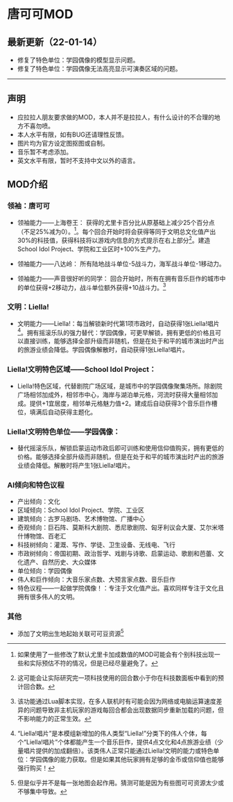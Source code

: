 # 唐可可MOD

## 最新更新（22-01-14）

- 修复了特色单位：学园偶像的模型显示问题。
- 修复了特色单位：学园偶像无法高亮显示可演奏区域的问题。

---

## 声明

- 应拉拉人朋友要求做的MOD，本人并不是拉拉人，有什么设计的不合理的地方不喜勿喷。
- 本人水平有限，如有BUG还请理性反馈。
- 图片均为官方设定图抠图或自制。
- 音乐暂不考虑添加。
- 英文水平有限，暂时不支持中文以外的语言。

## MOD介绍

### 领袖：唐可可

- 领袖能力——上海卷王：
    获得的尤里卡百分比从原基础上减少25个百分点（不足25%减为0）。[^1]。每个回合开始时将会获得等同于文明总文化值产出30%的科技值，获得科技将以游戏内信息的方式提示在右上部分[^2]。建造School Idol Project、学院和工业区时+100%生产力。

[^1]:如果使用了一些修改了默认尤里卡加成数值的MOD可能会有个别科技出现一些和实际预估不符的情况，但是已经尽量避免了。
[^2]:这可能会让实际研究完一项科技使用的回合数小于你在科技数面板中看到的预计回合数。

- 领袖能力——八达岭：
    所有陆地战斗单位-5战斗力，海军战斗单位-1移动力。

- 领袖能力——声音很好听的同学：
    回合开始时，所有在拥有音乐巨作的城市中的单位获得+2移动力，战斗单位额外获得+10战斗力。[^3]

[^3]:该功能通过Lua脚本实现，在多人联机时有可能会因为网络或电脑运算速度差异的问题导致非主机玩家的游戏每回合都会出现数据同步重新加载的问题，但不影响能力的正常生效。

### 文明：Liella!

- 文明能力——Liella!：每当解锁新时代第1项市政时，自动获得1张Liella!唱片[^4]。拥有摇滚乐队的强力替代：学园偶像，可更早解锁，拥有更低的价格且可以直接训练，能够选择全部升级而非随机，但是在处于和平的城市演出时产出的旅游业绩会降低。学园偶像解散时，自动获得1张Liella!唱片。

[^4]:“Liella!唱片”是本模组新增加的伟人类型“Liella!”分类下的伟人个体，每个“Liella!唱片”个体都能产生一个音乐巨作，提供4点文化和4点旅游业绩（少量唱片提供的加成翻倍）。该类伟人正常只能通过Liella!文明的能力或特色单位：学园偶像的能力获取。但是如果其他玩家拥有足够的金币或信仰值也能够强行购买！

### Liella!文明特色区域——School Idol Project：

- Liella!特色区域，代替剧院广场区域，是城市中的学园偶像聚集场所。除剧院广场相邻加成外，相邻市中心，海岸与湖泊单元格，河流时获得大量相邻加成。提供+1宜居度，相邻单元格魅力值+2。建成后自动获得3个音乐巨作槽位，填满后自动获得主题化。

### Liella!文明特色单位——学园偶像：

- 替代摇滚乐队，解锁启蒙运动市政后即可训练和使用信仰值购买，拥有更低的价格。能够选择全部升级而非随机，但是在处于和平的城市演出时产出的旅游业绩会降低。解散时将产生1张Liella!唱片。

### AI倾向和特色议程

- 产出倾向：文化
- 区域倾向：School Idol Project、学院、工业区
- 建筑倾向：古罗马剧场、艺术博物馆、广播中心
- 奇观倾向：巨石阵、莫斯科大剧院、悉尼歌剧院、匈牙利议会大厦、艾尔米塔什博物馆、百老汇
- 科技树倾向：灌溉、写作、学徒、卫生设备、无线电、飞行
- 市政树倾向：帝国初期、政治哲学、戏剧与诗歌、启蒙运动、歌剧和芭蕾、文化遗产、自然历史、大众媒体
- 单位倾向：学园偶像
- 伟人和巨作倾向：大音乐家点数、大预言家点数、音乐巨作
- 特色议程——一起做学院偶像！：专注于文化值产出。喜欢同样专注于文化且拥有很多伟人的文明。

### 其他

- 添加了文明出生地起始关联可可豆资源[^5]

[^5]:但是似乎并不是每一张地图会起作用。猜测可能是因为有些图可可资源太少或不够集中导致。
